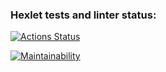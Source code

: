 ### Hexlet tests and linter status:
[![Actions Status](https://github.com/Femalopper/frontend-project-46/workflows/hexlet-check/badge.svg)](https://github.com/Femalopper/frontend-project-46/actions)

[![Maintainability](https://api.codeclimate.com/v1/badges/289c0c03d6d191f6410a/maintainability)](https://codeclimate.com/github/Femalopper/frontend-project-46/maintainability)
